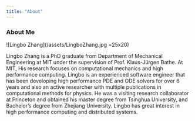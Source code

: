 ```yaml
---
title: "About"
---
```


### About Me
![Lingbo Zhang](/assets/LingboZhang.jpg =25x20)

Lingbo Zhang is a PhD graduate from Department of Mechanical Engineering at MIT under the supervision of Prof. Klaus-Jürgen Bathe. At MIT, His research focuses on computational mechanics and high performance computing. Lingbo is an experienced software engineer that has been developing high performance PDE and ODE solvers for over 6 years and also an active researcher with multiple publications in computational methods for physics. He was a visiting research collaborator at Princeton and obtained his master degree from Tsinghua University, and Bachelor’s degree from Zhejiang University. Lingbo has great interest in high performance computing and distributed systems.



